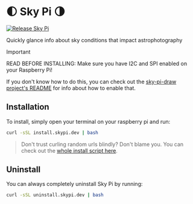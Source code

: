 # 🌓 Sky Pi 🌗

[![Release Sky Pi](https://github.com/FoxtrotPerry/sky-pi/actions/workflows/build-publish.yml/badge.svg)](https://github.com/FoxtrotPerry/sky-pi/actions/workflows/build-publish.yml)

Quickly glance info about sky conditions that impact astrophotography

> [!IMPORTANT]
> READ BEFORE INSTALLING: Make sure you have I2C and SPI enabled on your Raspberry Pi!

If you don't know how to do this, you can check out the [sky-pi-draw project's README](./sky-pi-draw/README.md#how-to-enable-i2c-and-spi) for info about how to enable that.

## Installation

To install, simply open your terminal on your raspberry pi and run:

```bash
curl -sSL install.skypi.dev | bash
```

> Don't trust curling random urls blindly? Don't blame you. You can check out the [whole install script here](./scripts/install.sh).

## Uninstall

You can always completely uninstall Sky Pi by running:

```bash
curl -sSL uninstall.skypi.dev | bash
```
